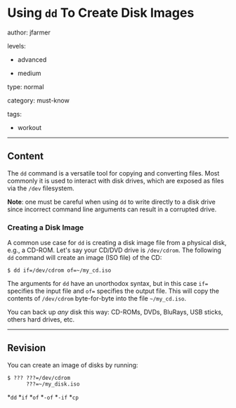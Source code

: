 # Using `dd` To Create Disk Images
author: jfarmer

levels:

  - advanced

  - medium

type: normal

category: must-know

tags:
  - workout
---
## Content

The `dd` command is a versatile tool for copying and converting files.  Most commonly it is used to interact with disk drives, which are exposed as files via the `/dev` filesystem.

**Note**: one must be careful when using `dd` to write directly to a disk drive since incorrect command line arguments can result in a corrupted drive.

### Creating a Disk Image

A common use case for `dd` is creating a disk image file from a physical disk, e.g., a CD-ROM.  Let's say your CD/DVD drive is `/dev/cdrom`.  The following `dd` command will create an image (ISO file) of the CD:

```console
$ dd if=/dev/cdrom of=~/my_cd.iso
```

The arguments for `dd` have an unorthodox syntax, but in this case `if=` specifies the input file and `of=` specifies the output file.  This will copy the contents of `/dev/cdrom` byte-for-byte into the file `~/my_cd.iso`.

You can back up *any* disk this way: CD-ROMs, DVDs, BluRays, USB sticks, others hard drives, etc.

---
## Revision

You can create an image of disks by running:
```
$ ??? ???=/dev/cdrom 
      ???=~/my_disk.iso
```
*`dd`
*`if`
*`of`
*`-of`
*`-if`
*`cp`